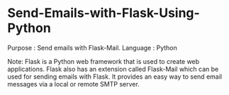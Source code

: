 # Send-Emails-with-Flask-Using-Python

Purpose : Send emails with Flask-Mail.
Language : Python

Note: Flask is a Python web framework that is used to create web applications. Flask also has an extension called Flask-Mail which can be used for sending emails with Flask. It provides an easy way to send email messages via a local or remote SMTP server.
